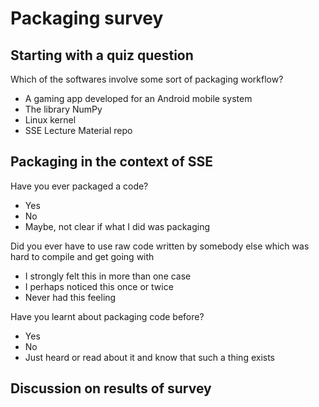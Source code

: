 # Packaging survey

## Starting with a quiz question

Which of the softwares involve some sort of packaging workflow?

- A gaming app developed for an Android mobile system
- The library NumPy
- Linux kernel
- SSE Lecture Material repo

## Packaging in the context of SSE

Have you ever packaged a code?

- Yes
- No
- Maybe, not clear if what I did was packaging

Did you ever have to use raw code written by somebody else which was hard to compile and get going with

- I strongly felt this in more than one case
- I perhaps noticed this once or twice
- Never had this feeling

Have you learnt about packaging code before?

- Yes
- No
- Just heard or read about it and know that such a thing exists

## Discussion on results of survey
